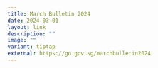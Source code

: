 ```yaml
---
title: March Bulletin 2024
date: 2024-03-01
layout: link
description: ""
image: ""
variant: tiptap
external: https://go.gov.sg/marchbulletin2024
---
```

